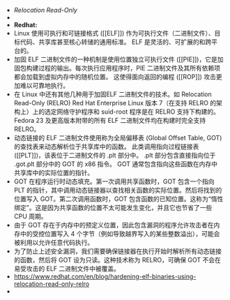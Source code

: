 - *Relocation* *Read-Only*
-
- **Redhat:**
- Linux 使用可执行和可链接格式 ([[ELF]]) 作为可执行文件（二进制文件）、目标代码、共享库甚至核心转储的通用标准。 ELF 是灵活的、可扩展的和跨平台的。
- 加固 ELF 二进制文件的一种机制是使用位置独立可执行文件 ([[PIE]])，它是加固包构建过程的输出。每次执行应用程序时，PIE 二进制文件及其所有依赖项都会加载到虚拟内存中的随机位置。 这使得面向返回的编程 ([[ROP]]) 攻击更加难以可靠地执行。
- 在 Linux 中还有其他几种用于加固ELF 二进制文件的技术。如 Relocation Read-Only (RELRO) Red Hat Enterprise Linux 版本 7（在支持 RELRO 的架构上）上的选定网络守护程序和 suid-root 程序是在 RELRO 支持下构建的。 Fedora 23 及更高版本附带的所有 ELF 二进制文件均在构建时完全支持 RELRO。
- 动态链接的 ELF 二进制文件使用称为全局偏移表 (Global Offset Table, GOT) 的查找表来动态解析位于共享库中的函数。 此类调用指向过程链接表 ([[PLT]])，该表位于二进制文件的 .plt 部分中。 .plt 部分包含直接指向位于 .got.plt 部分中的 GOT 的 x86 指令。 GOT 通常包含指向这些函数在内存中共享库中的实际位置的指针。
- GOT 在程序运行时动态填充。第一次调用共享函数时，GOT 包含一个指向 PLT 的指针，其中调用动态链接器以查找相关函数的实际位置。然后将找到的位置写入 GOT。第二次调用函数时，GOT 包含函数的已知位置。这称为“惰性绑定”。这是因为共享函数的位置不太可能发生变化，并且它也节省了一些 CPU 周期。
- 由于 GOT 存在于内存中的预定义位置，因此包含漏洞的程序允许攻击者在内存中的受控位置写入 4 个字节（例如导致越界写入的某些整数溢出），可能会被利用以允许任意代码执行。
- 为了防止上述安全漏洞，我们需要确保链接器在执行开始时解析所有动态链接的函数，然后将 GOT 设为只读。这种技术称为 RELRO，可确保 GOT 不会在易受攻击的 ELF 二进制文件中被覆盖。
- https://www.redhat.com/en/blog/hardening-elf-binaries-using-relocation-read-only-relro
-